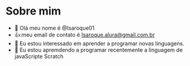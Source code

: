 # Sobre mim
- 👋 Olá meu nome é @Isaroque01
- 👍:meu email de contato é Isaroque.alura@gmail.com.br
- 👀 Eu estou interessado em aprender a programar novas línguagens.
- 🌱 Eu estou apremdendo a programar recentemente a linguagem de javaScripte Scratch

